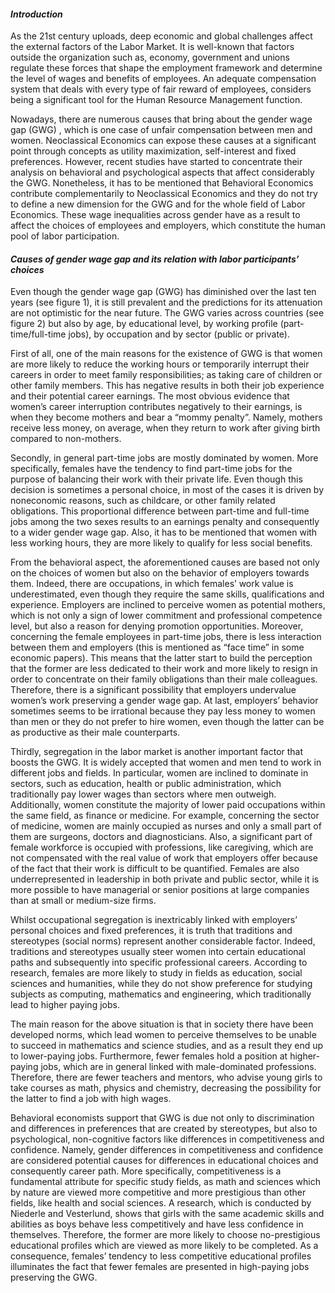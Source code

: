 #### *_Introduction_* 
As the 21st century uploads, deep economic and global challenges affect the external factors of the Labor Market. It is well-known that factors outside the organization such as, economy, government and unions regulate these forces that shape the employment framework and determine the level of wages and benefits of employees. An adequate compensation system that deals with every type of fair reward of employees, considers being a significant tool for the Human Resource Management function.  

Nowadays, there are numerous causes that bring about the gender wage gap (GWG) , which is one case of unfair compensation between men and women. Neoclassical Economics can expose these causes at a significant point through concepts as utility maximization, self-interest and fixed preferences. However, recent studies have started to concentrate their analysis on behavioral and psychological aspects that affect considerably the GWG. Nonetheless, it has to be mentioned that Behavioral Economics contribute complementarily to Neoclassical Economics and they do not try to define a new dimension for the GWG and for the whole field of Labor Economics. These wage inequalities across gender have as a result to affect the choices of employees and employers, which constitute the human pool of labor participation.  

#### *_Causes of gender wage gap and its relation with labor participants’ choices_*  
Even though the gender wage gap (GWG) has diminished over the last ten years (see figure 1), it is still prevalent and the predictions for its attenuation are not optimistic for the near future. The GWG varies across countries (see figure 2) but also by age, by educational level, by working profile (part-time/full-time jobs), by occupation and by sector (public or private).  

First of all, one of the main reasons for the existence of GWG is that women are more likely to reduce the working hours or temporarily interrupt their careers in order to meet family responsibilities; as taking care of children or other family members.  This has negative results in both their job experience and their potential career earnings. The most obvious evidence that women’s career interruption contributes negatively to their earnings, is when they become mothers and bear a “mommy penalty”. Namely, mothers receive less money, on average, when they return to work after giving birth compared to non-mothers.  

Secondly, in general part-time jobs are mostly dominated by women. More specifically, females have the tendency to find part-time jobs for the purpose of balancing their work with their private life. Even though this decision is sometimes a personal choice, in most of the cases it is driven by noneconomic reasons, such as childcare, or other family related obligations. This proportional difference between part-time and full-time jobs among the two sexes results to an earnings penalty and consequently to a wider gender wage gap. Also, it has to be mentioned that women with less working hours, they are more likely to qualify for less social benefits.  

From the behavioral aspect, the aforementioned causes are based not only on the choices of women but also on the behavior of employers towards them. Indeed, there are occupations, in which females’ work value is underestimated, even though they require the same skills, qualifications and experience. Employers are inclined to perceive women as potential mothers, which is not only a sign of lower commitment and professional competence level, but also a reason for denying promotion opportunities.  Moreover, concerning the female employees in part-time jobs, there is less interaction between them and employers (this is mentioned as “face time” in some economic papers). This means that the latter start to build the perception that the former are less dedicated to their work and more likely to resign in order to concentrate on their family obligations than their male colleagues. Therefore, there is a significant possibility that employers undervalue women’s work preserving a gender wage gap. At last, employers’ behavior sometimes seems to be irrational because they pay less money to women than men or they do not prefer to hire women, even though the latter can be as productive as their male counterparts.  

Thirdly, segregation in the labor market is another important factor that boosts the GWG. It is widely accepted that women and men tend to work in different jobs and fields. In particular, women are inclined to dominate in sectors, such as education, health or public administration, which traditionally pay lower wages than sectors where men outweigh. Additionally, women constitute the majority of lower paid occupations within the same field, as finance or medicine. For example, concerning the sector of medicine, women are mainly occupied as nurses and only a small part of them are surgeons, doctors and diagnosticians. Also, a significant part of female workforce is occupied with professions, like caregiving, which are not compensated with the real value of work that employers offer because of the fact that their work is difficult to be quantified. Females are also underrepresented in leadership in both private and public sector, while it is more possible to have managerial or senior positions at large companies than at small or medium-size firms.  

Whilst occupational segregation is inextricably linked with employers’ personal choices and fixed preferences, it is truth that traditions and stereotypes (social norms) represent another considerable factor. Indeed, traditions and stereotypes usually steer women into certain educational paths and subsequently into specific professional careers. According to research, females are more likely to study in fields as education, social sciences and humanities, while they do not show preference for studying subjects as computing, mathematics and engineering, which traditionally lead to higher paying jobs.  

The main reason for the above situation is that in society there have been developed norms, which lead women to perceive themselves to be unable to succeed in mathematics and science studies, and as a result they end up to lower-paying jobs. Furthermore, fewer females hold a position at higher-paying jobs, which are in general linked with male-dominated professions. Therefore, there are fewer teachers and mentors, who advise young girls to take courses as math, physics and chemistry, decreasing the possibility for the latter to find a job with high wages.  

Behavioral economists support that GWG is due not only to discrimination and differences in preferences that are created by stereotypes, but also to psychological, non-cognitive factors like differences in competitiveness and confidence. Namely, gender differences in competitiveness and confidence are considered potential causes for differences in educational choices and consequently career path. More specifically, competitiveness is a fundamental attribute for specific study fields, as math and sciences which by nature are viewed more competitive and more prestigious than other fields, like health and social sciences. A research, which is conducted by Niederle and Vesterlund, shows that girls with the same academic skills and abilities as boys behave less competitively and have less confidence in themselves. Therefore, the former are more likely to choose no-prestigious educational profiles which are viewed as more likely to be completed. As a consequence, females’ tendency to less competitive educational profiles illuminates the fact that fewer females are presented in high-paying jobs preserving the GWG.

